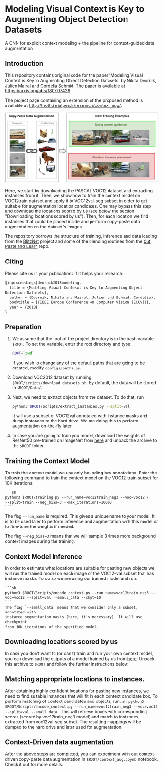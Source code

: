 # Modeling Visual Context is Key to Augmenting Object Detection Datasets

 A CNN for explicit context modeling + the pipeline for context-guided data augmentation

## Introduction
This repository contains original code for the paper 'Modeling Visual
Context is Key to Augmenting Object Detection Datasets' by Nikita Dvornik,
Julien Mairal and Cordelia Schmid.
The paper is available at https://arxiv.org/abs/1807.07428.

The project page containing an extension of the proposed method is available at
http://thoth.inrialpes.fr/research/context_aug/.

![The benefits of context guidance](./Extra/teaser.png)

Here, we start by downloading the PASCAL VOC12 dataset and extracting instances
from it. Then, we show how to train the context model on VOC12train dataset and
apply it to VOC12val-seg subset in order to get suitable for augmentation
location candidates. One may bypass this step and download the locations scored
by us (see below the section "Downloading locations scored by us"). Then, for
each location we find instances that could be placed inside and perform
copy-paste data augmentation on the dataset's images.


The repository borrows the structure of training, inference and data loading
from the [BlitzNet](https://github.com/dvornikita/blitznet) project and some of
the blending routines from the [Cut, Paste and
Learn](https://github.com/debidatta/syndata-generation) repo.

## Citing
Please cite us in your publications if it helps your research:

    @inproceedings{dvornik2018modeling,
      title = {Modeling Visual Contesxt is Key to Augmenting Object Detection Datasets},
      author = {Dvornik, Nikita and Mairal, Julien and Schmid, Cordelia},
      booktitle = {{IEEE Europe Conference on Computer Vision (ECCV)}},
      year = {2018}
    }

## Preparation
1. We assume that the root of the project directory is in the bash variable
    `$ROOT`. To set the variable, enter the root directory and type: 
    ```sh
    ROOT=`pwd`
    ```
    If you wish to change any of the default paths that are going to be created,
    modify `configs/paths.py`.
2. Download VOC2012 dataset by running `$ROOT/scripts/download_datasets.sh`. By
   default, the data will be stored in `$ROOT/Data/`.
3. Next, we need to extract objects from the dataset. To do that, run

    ```sh
    python3 $ROOT/Scripts/extract_instances.py --split=val
    ```
   It will use a subset of VOC12val 
   annotated with instance masks and dump instances to the hard drive. We are
   doing this to perform augmentation on-the-fly later.

4. In case you are going to train you model, download the weights of ResNet50
   pre-trained on ImageNet from
   [here](https://drive.google.com/open?id=1zXn4E4V3IfemEewdx_8RN80frtxRhyWR)
   and unpack the archive to the `$ROOT` folder.

## Training the Context Model
   To train the context model we use only bounding box annotations. Enter the
   following command to train the context model on the VOC12-train subset for
   10K iterations:

    ```sh
    python3 $ROOT/training.py --run_name=voc12train_neg3 --voc=voc12 \
    --split=train --neg_bias=3 --max_iterations=10000
    ```
The flag `--run_name` is required. This gives a unique name to your model. It is to be used later to perform inference and augmentation with this model or to fine-tune the weights if needed.

The flag `--neg_bias=3` means that we will sample 3 times more background context images during the training.

## Context Model Inference
In order to estimate what locations are suitable for pasting new objects
we will run the trained model on each image of the VOC12-val subset that has
instance masks. To do so we are using our trained model and run:

    ```sh
    python3 $ROOT/Scripts/encode_context.py --run_name=voc12train_neg3 --voc=voc12 --split=val --small_data --ckpt=10
    ```
    The flag `--small_data` means that we consider only a subset, annotated with
    instance segmentation masks (here, it's necessary). It will use checkpoint
    from 10K iterations of the specified model.

## Downloading locations scored by us
   In case you don't want to (or can't) train and run your own context model,
   you can download the outputs of a model trained by us from
   [here](https://drive.google.com/open?id=1tnF6vTyAaUZapYXD6dqI8t4ycftolLIX).
   Unpack this archive to `$ROOT` and follow the further instructions below.

## Matching appropriate locations to instances.
   After obtaining highly confident locations for pasting new instances, we need
    to find suitable instances that will fit in each context candidate box. To
    perform matching of context candidates and objects, run:
    ```sh
    python3 $ROOT/Scripts/encode_context.py --run_name=voc12train_neg3 --voc=voc12 --split=val --small_data
    ```
This will retrieve boxes with corresponding scores (scored by voc12train_neg3
model) and match to instances, extracted from voc12val-seg subset. The resulting
mappings will be dumped to the hard drive and later used for augmentation.

## Context-Driven data augmentation
After the above steps are completed, you can experiment with out context-driven
copy-paste data augmentation in `$ROOT/context_aug.ipynb` notebook. Check it out
for more details.
